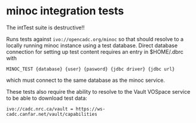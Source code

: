 # minoc integration tests

The intTest suite is destructive!!

Runs tests against `ivo://opencadc.org/minoc` so that should resolve to a locally running minoc
instance using a test database. Direct database connection for setting up test content requires
an entry in $HOME/.dbrc with
```
MINOC_TEST {database} {user} {pasword} {jdbc driver} {jdbc url}
```
which must connect to the same database as the minoc service.

These tests also require the ability to resolve to the Vault VOSpace service to be able to download test data:

`ivo://cadc.nrc.ca/vault = https://ws-cadc.canfar.net/vault/capabilities`

